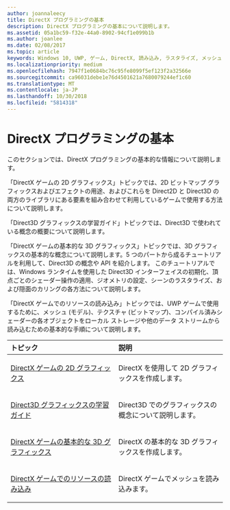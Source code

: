 ```yaml
---
author: joannaleecy
title: DirectX プログラミングの基本
description: DirectX プログラミングの基本について説明します。
ms.assetid: 05a1bc59-f32e-44a0-8902-94cf1e099b1b
ms.author: joanlee
ms.date: 02/08/2017
ms.topic: article
keywords: Windows 10, UWP, ゲーム, DirectX, 読み込み, ラスタライズ, メッシュ, ビットマップ, 2D, 3D
ms.localizationpriority: medium
ms.openlocfilehash: 7947f1e0684bc76c95fe8099f5ef123f2a32566e
ms.sourcegitcommit: ca96031debe1e76d4501621a7680079244ef1c60
ms.translationtype: MT
ms.contentlocale: ja-JP
ms.lasthandoff: 10/30/2018
ms.locfileid: "5814318"
---
```

# <a name="fundamentals-of-directx-programming"></a>DirectX プログラミングの基本

このセクションでは、DirectX プログラミングの基本的な情報について説明します。

「DirectX ゲームの 2D グラフィックス」トピックでは、2D ビットマップ グラフィックスおよびエフェクトの用途、およびこれらを Direct2D と Direct3D の両方のライブラリにある要素を組み合わせて利用しているゲームで使用する方法について説明します。

「Direct3D グラフィックスの学習ガイド」トピックでは、Direct3D で使われている概念の概要について説明します。

「DirectX ゲームの基本的な 3D グラフィックス」トピックでは、3D グラフィックスの基本的な概念について説明します。5 つのパートから成るチュートリアルを利用して、Direct3D の概念や API を紹介します。 このチュートリアルでは、Windows ランタイムを使用した Direct3D インターフェイスの初期化、頂点ごとのシェーダー操作の適用、ジオメトリの設定、シーンのラスタライズ、および隠面のカリングの各方法について説明します。

「DirectX ゲームでのリソースの読み込み」トピックでは、UWP ゲームで使用するために、メッシュ (モデル)、テクスチャ (ビットマップ)、コンパイル済みシェーダーの各オブジェクトをローカル ストレージや他のデータ ストリームから読み込むための基本的な手順について説明します。

<table>
<colgroup>
<col width="50%" />
<col width="50%" />
</colgroup>
<thead>
<tr class="header">
<th align="left">トピック</th>
<th align="left">説明</th>
</tr>
</thead>
<tbody>
<tr class="odd">
<td align="left"><p><a href="working-with-2d-graphics-in-your-directx-game.md">DirectX ゲームの 2D グラフィックス</a></p></td>
<td align="left"><p>DirectX を使用して 2D グラフィックスを作成します。</p></td>
</tr>
<tr class="even">
<td align="left"><p><a href="https://msdn.microsoft.com/windows/uwp/graphics-concepts/index">Direct3D グラフィックスの学習ガイド</a></p></td>
<td align="left"><p>Direct3D でのグラフィックスの概念について説明します。</p></td>
</tr>
<tr class="odd">
<td align="left"><p><a href="an-introduction-to-3d-graphics-with-directx.md">DirectX ゲームの基本的な 3D グラフィックス</a></p></td>
<td align="left"><p>DirectX の基本的な 3D グラフィックスを作成します。</p></td>
</tr>
<tr class="even">
<td align="left"><p><a href="load-a-game-asset.md">DirectX ゲームでのリソースの読み込み</a></p></td>
<td align="left"><p>DirectX ゲームでメッシュを読み込みます。</p></td>
</tr>
</tbody>
</table>